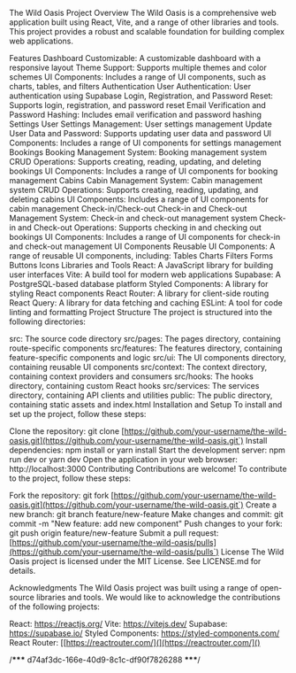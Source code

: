 The Wild Oasis Project
Overview
The Wild Oasis is a comprehensive web application built using React, Vite, and a range of other libraries and tools. This project provides a robust and scalable foundation for building complex web applications.

Features
Dashboard
Customizable: A customizable dashboard with a responsive layout
Theme Support: Supports multiple themes and color schemes
UI Components: Includes a range of UI components, such as charts, tables, and filters
Authentication
User Authentication: User authentication using Supabase
Login, Registration, and Password Reset: Supports login, registration, and password reset
Email Verification and Password Hashing: Includes email verification and password hashing
Settings
User Settings Management: User settings management
Update User Data and Password: Supports updating user data and password
UI Components: Includes a range of UI components for settings management
Bookings
Booking Management System: Booking management system
CRUD Operations: Supports creating, reading, updating, and deleting bookings
UI Components: Includes a range of UI components for booking management
Cabins
Cabin Management System: Cabin management system
CRUD Operations: Supports creating, reading, updating, and deleting cabins
UI Components: Includes a range of UI components for cabin management
Check-in/Check-out
Check-in and Check-out Management System: Check-in and check-out management system
Check-in and Check-out Operations: Supports checking in and checking out bookings
UI Components: Includes a range of UI components for check-in and check-out management
UI Components
Reusable UI Components: A range of reusable UI components, including:
Tables
Charts
Filters
Forms
Buttons
Icons
Libraries and Tools
React: A JavaScript library for building user interfaces
Vite: A build tool for modern web applications
Supabase: A PostgreSQL-based database platform
Styled Components: A library for styling React components
React Router: A library for client-side routing
React Query: A library for data fetching and caching
ESLint: A tool for code linting and formatting
Project Structure
The project is structured into the following directories:

src: The source code directory
src/pages: The pages directory, containing route-specific components
src/features: The features directory, containing feature-specific components and logic
src/ui: The UI components directory, containing reusable UI components
src/context: The context directory, containing context providers and consumers
src/hooks: The hooks directory, containing custom React hooks
src/services: The services directory, containing API clients and utilities
public: The public directory, containing static assets and index.html
Installation and Setup
To install and set up the project, follow these steps:

Clone the repository: git clone [https://github.com/your-username/the-wild-oasis.git](https://github.com/your-username/the-wild-oasis.git`)
Install dependencies: npm install or yarn install
Start the development server: npm run dev or yarn dev
Open the application in your web browser: http://localhost:3000
Contributing
Contributions are welcome! To contribute to the project, follow these steps:

Fork the repository: git fork [https://github.com/your-username/the-wild-oasis.git](https://github.com/your-username/the-wild-oasis.git`)
Create a new branch: git branch feature/new-feature
Make changes and commit: git commit -m "New feature: add new component"
Push changes to your fork: git push origin feature/new-feature
Submit a pull request: [https://github.com/your-username/the-wild-oasis/pulls](https://github.com/your-username/the-wild-oasis/pulls`)
License
The Wild Oasis project is licensed under the MIT License. See LICENSE.md for details.

Acknowledgments
The Wild Oasis project was built using a range of open-source libraries and tools. We would like to acknowledge the contributions of the following projects:

React: https://reactjs.org/
Vite: https://vitejs.dev/
Supabase: https://supabase.io/
Styled Components: https://styled-components.com/
React Router: [[https://reactrouter.com/](](https://reactrouter.com/]()

/**\*\*\*** d74af3dc-166e-40d9-8c1c-df90f7826288 **\*\*\***/
